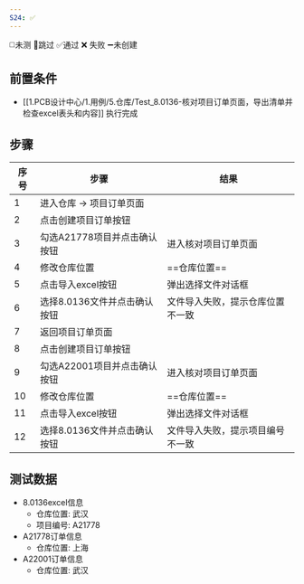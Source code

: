 ```yaml
---
S24: ✅
---
```

◻️未测    🚫跳过     ✅通过    ❌ 失败    ➖未创建

## 前置条件

- [[1.PCB设计中心/1.用例/5.仓库/Test_8.0136-核对项目订单页面，导出清单并检查excel表头和内容]] 执行完成

## 步骤

| 序号  | 步骤                | 结果               |
| --- | ----------------- | ---------------- |
| 1   | 进入仓库 -> 项目订单页面    |                  |
| 2   | 点击创建项目订单按钮        |                  |
| 3   | 勾选A21778项目并点击确认按钮 | 进入核对项目订单页面       |
| 4   | 修改仓库位置            | ==仓库位置==         |
| 5   | 点击导入excel按钮       | 弹出选择文件对话框        |
| 6   | 选择8.0136文件并点击确认按钮 | 文件导入失败，提示仓库位置不一致 |
| 7   | 返回项目订单页面          |                  |
| 8   | 点击创建项目订单按钮        |                  |
| 9   | 勾选A22001项目并点击确认按钮 | 进入核对项目订单页面       |
| 10  | 修改仓库位置            | ==仓库位置==         |
| 11  | 点击导入excel按钮       | 弹出选择文件对话框        |
| 12  | 选择8.0136文件并点击确认按钮 | 文件导入失败，提示项目编号不一致 |

## 测试数据

- 8.0136excel信息
	- 仓库位置: 武汉
	- 项目编号: A21778
- A21778订单信息
	- 仓库位置: 上海
- A22001订单信息
	- 仓库位置: 武汉
